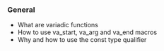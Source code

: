 ### General
- What are variadic functions
- How to use va_start, va_arg and va_end macros
- Why and how to use the const type qualifier
